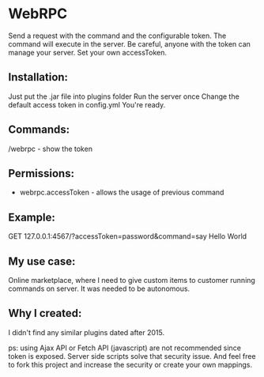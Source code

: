 # WebRPC

Send a request with the command and the configurable token.
The command will execute in the server.
Be careful, anyone with the token can manage your server.
Set your own accessToken.

## Installation:
Just put the .jar file into plugins folder
Run the server once
Change the default access token in config.yml
You're ready.

## Commands:

/webrpc - show the token

## Permissions:

- webrpc.accessToken - allows the usage of previous command

## Example:

GET 127.0.0.1:4567/?accessToken=password&command=say Hello World

## My use case:

Online marketplace, where I need to give custom items to customer running commands on server. It was needed to be autonomous.

## Why I created:

I didn't find any similar plugins dated after 2015.

ps: using Ajax API or Fetch API (javascript) are not recommended since token is exposed. Server side scripts solve that security issue. And feel free to fork this project and increase the security or create your own mappings.
